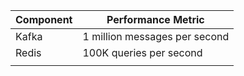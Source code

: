 

| Component      | Performance Metric            |
|----------------|-------------------------------|
| Kafka          | 1 million messages per second |
| Redis          | 100K queries per second       |
|  |                 |